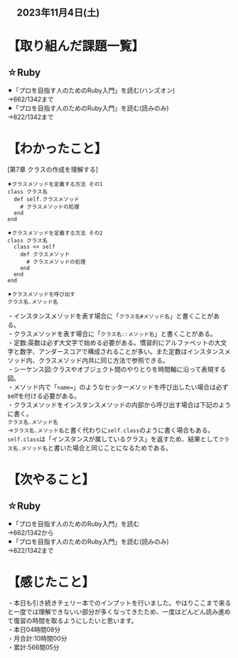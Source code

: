 ## 　2023年11月4日(土)
# 【取り組んだ課題一覧】
## ☆Ruby
⚫︎「プロを目指す人のためのRuby入門」を読む(ハンズオン)<br>
→662/1342まで<br>
⚫︎「プロを目指す人のためのRuby入門」を読む(読みのみ)<br>
→822/1342まで<br>
# 【わかったこと】
[第7章 クラスの作成を理解する]<br>
```
⚫︎クラスメソッドを定義する方法 その1
class クラス名
  def self.クラスメソッド
    # クラスメソッドの処理
  end
end

⚫︎クラスメソッドを定義する方法 その2
class クラス名
  class << self
    def クラスメソッド
      # クラスメソッドの処理
    end
  end
end

⚫︎クラスメソッドを呼び出す
クラス名.メソッド名
```
・インスタンスメソッドを表す場合に「`クラス名#メソッド名`」と書くことがある。<br>
・クラスメソッドを表す場合に「`クラス名::メソッド名`」と書くことがある。<br>
・定数:英数は必ず大文字で始める必要がある。慣習的にアルファベットの大文字と数字、アンダースコアで構成されることが多い。また定数はインスタンスメソッド内、クラスメソッド内共に同じ方法で参照できる。<br>
・シーケンス図:クラスやオブジェクト間のやりとりを時間軸に沿って表現する図。<br>
・メソッド内で「`name=`」のようなセッターメソッドを呼び出したい場合は必ずselfを付ける必要がある。<br>
・クラスメソッドをインスタンスメソッドの内部から呼び出す場合は下記のように書く。<br>
`クラス名.メソッド名`<br>
→`クラス名.メソッド名`と書く代わりに`self.class`のように書く場合もある。`self.class`は「インスタンスが属しているクラス」を返すため、結果として`クラス名.メソッド名`と書いた場合と同じことになるためである。<br>
# 【次やること】
## ☆Ruby
⚫︎「プロを目指す人のためのRuby入門」を読む<br>
→662/1342から<br>
⚫︎「プロを目指す人のためのRuby入門」を読む(読みのみ)<br>
→822/1342まで<br>
# 【感じたこと】
・本日も引き続きチェリー本でのインプットを行いました。やはりここまで来ると一度では理解できないい部分が多くなってきたため、一度はどんどん読み進めて復習の時間を取るようにしたいと思います。<br>
・本日04時間08分<br>
・月合計:10時間00分<br>
・累計:566間05分<br>

